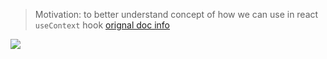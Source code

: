> Motivation: to better understand concept of how we can use in react `useContext` hook [orignal doc info](https://reactjs.org/docs/hooks-reference.html#usecontext)

<img src="https://monosnap.com/image/lhWM7moUhrSPB5I0xFJHVj73bYahLZ"/>


